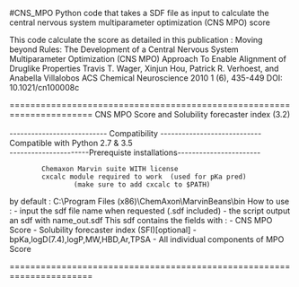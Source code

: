 #CNS_MPO
Python code that takes a SDF file as input to calculate the central nervous system multiparameter optimization (CNS MPO) score

This code calculate the score as detailed in this publication : 
Moving beyond Rules: The Development of a Central Nervous System Multiparameter Optimization (CNS MPO) Approach To Enable Alignment of Druglike Properties 
Travis T. Wager, Xinjun Hou, Patrick R. Verhoest, and Anabella Villalobos
ACS Chemical Neuroscience 2010 1 (6), 435-449
DOI: 10.1021/cn100008c

======================================================================
            CNS MPO Score and Solubility forecaster index (3.2)			        
--------------------------- Compatibility ----------------------------
 					Compatible with Python 2.7 & 3.5					                  
----------------------Prerequiste installations-----------------------

            Chemaxon Marvin suite WITH license
            cxcalc module required to work 	(used for pKa pred)
 					(make sure to add cxcalc to $PATH)
by default : C:\Program Files (x86)\ChemAxon\MarvinBeans\bin
How to use :
    - input the sdf file name when requested (.sdf included)
    - the script output an sdf with name_out.sdf
        This sdf contains the fields with :
        - CNS MPO Score
        - Solubility forecaster index (SFI)[optional]
        - bpKa,logD(7.4),logP,MW,HBD,Ar,TPSA
        - All individual components of MPO Score

======================================================================